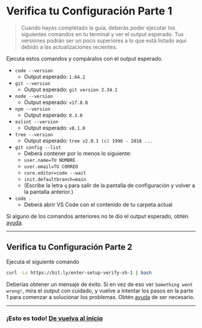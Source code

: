 ﻿# Verifica tu Configuración Parte 1

> Cuando hayas completado la guía, deberás poder ejecutar los siguientes comandos en tu terminal y ver el output esperado. Tus versiones podrán ser un poco superiores a lo que está listado aquí debido a las actualizaciones recientes.

Ejecuta estos comandos y compáralos con el output esperado.

- `code --version`
  - Output esperado: `1.64.2`
- `git --version`
  - Output esperado: `git version 2.34.1`
- `node --version`
  - Output esperado: `v17.8.0`
- `npm --version`
  - Output esperado: `8.3.0`
- `eslint --version`
  - Output esperado: `v8.1.0`
- `tree --version`
  - Output esperado: `tree v2.0.1 (c) 1996 - 2018 ...`
- `git config --list`
  - Deberá contener por lo menos lo siguiente:
  - `user.name=TU NOMBRE`
  - `user.email=TU CORREO`
  - `core.editor=code --wait`
  - `init.defaultbranch=main`
  - (Escribe la letra `q` para salir de la pantalla de configuración y volver a la pantalla anterior.)
- `code .`
  - Deberá abrir VS Code con el contenido de tu carpeta actual

Si alguno de los comandos anteriores no te dio el output esperado, obtén [ayuda](../../error/error.md).

---

## Verifica tu Configuración Parte 2

Ejecuta el siguiente comando

```bash
curl -Ls https://bit.ly/enter-setup-verify-sh-1 | bash
```

Deberías obtener un mensaje de éxito. Si en vez de eso ver `Something went wrong!`, mira el output con cuidado, y vuelve a intentar los pasos en la parte 1 para comenzar a solucionar los problemas. Obtén [ayuda](../../error/error.md) de ser necesario.

---

### ¡Esto es todo! [De vuelva al inicio](../../README.md)
